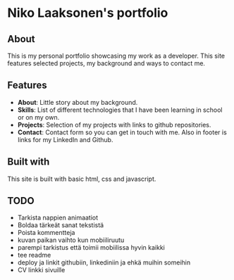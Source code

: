 # Niko Laaksonen's portfolio

## About
This is my personal portfolio showcasing my work as a developer. This site features selected projects, my background and ways to contact me.

## Features
- **About**: Little story about my background.
- **Skills**: List of different technologies that I have been learning in school or on my own. 
- **Projects**: Selection of my projects with links to github repositories.
- **Contact**: Contact form so you can get in touch with me. Also in footer is links for my LinkedIn and Github.

## Built with
This site is built with basic html, css and javascript.

## TODO
- Tarkista nappien animaatiot
- Boldaa tärkeät sanat tekstistä
- Poista kommentteja
- kuvan paikan vaihto kun mobiiliruutu
- parempi tarkistus että toimii mobiilissa hyvin kaikki
- tee readme
- deploy ja linkit githubiin, linkediniin ja ehkä muihin someihin
- CV linkki sivuille
